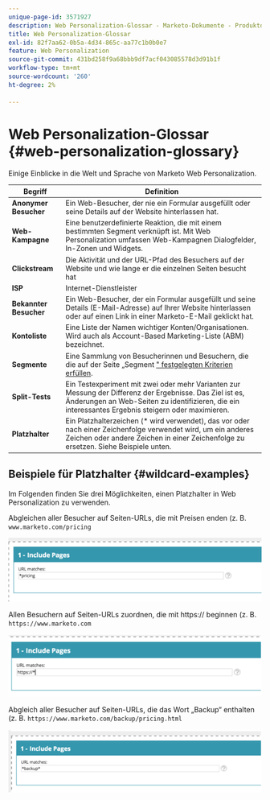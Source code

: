 ```yaml
---
unique-page-id: 3571927
description: Web Personalization-Glossar - Marketo-Dokumente - Produktdokumentation
title: Web Personalization-Glossar
exl-id: 82f7aa62-0b5a-4d34-865c-aa77c1b0b0e7
feature: Web Personalization
source-git-commit: 431bd258f9a68bbb9df7acf043085578d3d91b1f
workflow-type: tm+mt
source-wordcount: '260'
ht-degree: 2%

---
```


# Web Personalization-Glossar {#web-personalization-glossary}

Einige Einblicke in die Welt und Sprache von Marketo Web Personalization.

| Begriff | Definition |
|---|---|
| **Anonymer Besucher** | Ein Web-Besucher, der nie ein Formular ausgefüllt oder seine Details auf der Website hinterlassen hat. |
| **Web-Kampagne** | Eine benutzerdefinierte Reaktion, die mit einem bestimmten Segment verknüpft ist. Mit Web Personalization umfassen Web-Kampagnen Dialogfelder, In-Zonen und Widgets. |
| **Clickstream** | Die Aktivität und der URL-Pfad des Besuchers auf der Website und wie lange er die einzelnen Seiten besucht hat |
| **ISP** | Internet-Dienstleister |
| **Bekannter Besucher** | Ein Web-Besucher, der ein Formular ausgefüllt und seine Details (E-Mail-Adresse) auf Ihrer Website hinterlassen oder auf einen Link in einer Marketo-E-Mail geklickt hat. |
| **Kontoliste** | Eine Liste der Namen wichtiger Konten/Organisationen. Wird auch als Account-Based Marketing-Liste (ABM) bezeichnet. |
| **Segmente** | Eine Sammlung von Besucherinnen und Besuchern, die die auf der Seite „Segment [&quot; festgelegten Kriterien erfüllen](/help/marketo/product-docs/web-personalization/using-web-segments/web-segments.md). |
| **Split-Tests** | Ein Testexperiment mit zwei oder mehr Varianten zur Messung der Differenz der Ergebnisse. Das Ziel ist es, Änderungen an Web-Seiten zu identifizieren, die ein interessantes Ergebnis steigern oder maximieren. |
| **Platzhalter** | Ein Platzhalterzeichen (&#42; wird verwendet), das vor oder nach einer Zeichenfolge verwendet wird, um ein anderes Zeichen oder andere Zeichen in einer Zeichenfolge zu ersetzen. Siehe Beispiele unten. |

## Beispiele für Platzhalter {#wildcard-examples}

Im Folgenden finden Sie drei Möglichkeiten, einen Platzhalter in Web Personalization zu verwenden.

Abgleichen aller Besucher auf Seiten-URLs, die mit Preisen enden (z. B. `www.marketo.com/pricing`

![](assets/wildcard-example-1.png)

Allen Besuchern auf Seiten-URLs zuordnen, die mit https:// beginnen (z. B. `https://www.marketo.com`

![](assets/wildcard-example-2.png)

Abgleich aller Besucher auf Seiten-URLs, die das Wort „Backup“ enthalten (z. B. `https://www.marketo.com/backup/pricing.html`

![](assets/wildcard-example-3.png)
